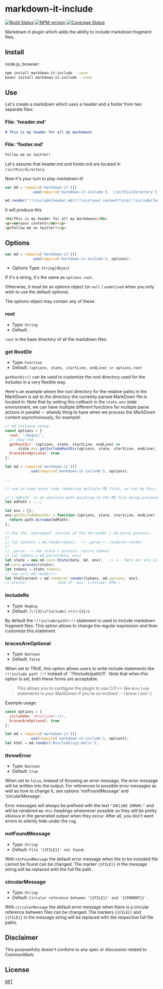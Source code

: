 # markdown-it-include

[![Build Status](https://img.shields.io/travis/GerHobbelt/markdown-it-include/master.svg?style=flat)](https://travis-ci.org/GerHobbelt/markdown-it-include)
[![NPM version](https://img.shields.io/npm/v/@gerhobbelt/markdown-it-include.svg?style=flat)](https://www.npmjs.org/package/@gerhobbelt/markdown-it-include)
[![Coverage Status](https://img.shields.io/coveralls/GerHobbelt/markdown-it-include/master.svg?style=flat)](https://coveralls.io/r/GerHobbelt/markdown-it-include?branch=master)

Markdown-it plugin which adds the ability to include markdown fragment files.

## Install

node.js, browser:

```bash
npm install markdown-it-include --save
bower install markdown-it-include --save
```

## Use

Let's create a markdown which uses a header and a footer from two separate files:

### File: '**header.md**'

```markdown
# This is my header for all my markdowns
```

### File: '**footer.md**'

```markdown
Follow me on twitter!
```

Let's assume that header.md and footer.md are located in `/in/this/directory`.

Now it's your turn to play markdown-it!

```js
var md = require('markdown-it')()
            .use(require('markdown-it-include'), '/in/this/directory');

md.render('!!!include(header.md)!!!\n\n*your content*\n\n!!!include(footer.md)!!!');
```

It will produce this

```html
<h1>This is my header for all my markdowns</h1>
<p><em>your content</em></p>
<p>Follow me on twitter!</p>
```

## Options

```js
var md = require('markdown-it')()
            .use(require('markdown-it-include'), options);
```

* Options Type: `String|Object`

If it's a string, it's the same as `options.root`.

Otherwise, it must be an options object (or `null` / `undefined` when you only wish to use the default options).

The options object may contain any of these:

### root

* Type: `String`
* Default: `.`

`root` is the base directory of all the markdown files.

### get RootDir

* Type: `Function`
* Default: `(options, state, startLine, endLine) => options.root`

`getRootDir()` can be used to customize the root directory used for the includes in a very flexible way.

Here's an example where the root directory for the relative paths in the MarkDown is set to the directory the currently parsed MarkDown file is located in. Note that by setting this callback in the `state.env` state environment, we can have multiple different functions for multiple parse actions in parallel -- ahandy thing to have when we process the MarkDown content asynchronously, for example!

```js
// md instance setup:
const options = {
  root: '/bogus/',
  // show the 
  getRootDir: (options, state, startLine, endLine) =>
      state.env.getIncludeRootDir(options, state, startLine, endLine),
  bracesAreOptional: true
};

let md = require('markdown-it')()
           .use(require('markdown-it-include'), options);

...

// now in some async code rendering multiple MD files, we can do this:

// (`mdPath` is an absolute path pointing to the MD file being processed)
let mdPath = ...;

let env = {};
env.getIncludeRootDir = function (options, state, startLine, endLine) {
  return path.dirname(mdPath);
};

// Use the 'unwrapped' version of the md.render / md.parse process:
//
// let content = md.render(data); --> .parse + .renderer.render
//
// .parse --> new state + process: return tokens
// let tokens = md.parse(data, env)
let state = new md.core.State(data, md, env);   // <-- here our env is injected into state!
md.core.process(state);
let tokens = state.tokens;
// now call md.render():
let htmlContent = md.renderer.render(tokens, md.options, env);
// presto!              (End of `env` lifetime, BTW.)
```

### includeRe

* Type: `RegExp`
* Default: `/\!{3}\s*include(.+?)\!{3}/i`

By default the `!!!include(path)!!!` statement is used to include markdown fragment files. This option allows to change the regular expression and then customize this statement.

### bracesAreOptional

* Type: `Boolean`
* Default: `false`

When set to TRUE, this option allows users to write include statements like `!!!include path !!!` instead of ``!!!include(path)!!!`. Note that when this option is set, both these forms are acceptable.

> This allows you to configure the plugin to use C/C++ like `#include` statements in your MarkDown if you're so inclined -- I know I am! :)

Example usage:

```js
const options = {
  includeRe: /#include(.+)/,
  bracesAreOptional: true
};

let md = require('markdown-it')()
           .use(require('markdown-it-include'), options);
let html = md.render('#include(xyz.md)\n');
```

### throwError

* Type: `Boolean`
* Default: `true`

When set to `false`, instead of throwing an error message, the error message will be written into the output. For references to possible error messages as well as how to change it, see options 'notFoundMessage' and 'circularMessage'.

Error messages will always be prefixed with the text `"INCLUDE ERROR:"` and will be rendered as `<h1>` headings wheenever possible so they will be pretty obvious in the generated output when they occur. After all, you don't want errors to silently hide under the rug.

### notFoundMessage

* Type: `String`
* Default: `File '{{FILE}}' not found.`

With `notFoundMessage` the default error message when the to be included file cannot be found can be changed. The marker `{{FILE}}` in the message string will be replaced with the full file path.

### circularMessage

* Type: `String`
* Default: `Circular reference between '{{FILE}}' and '{{PARENT}}'.`

With `circularMessage` the default error message when there is a circular reference between files can be changed. The markers `{{FILE}}` and `{{FILE}}` in the message string will be replaced with the respective full file paths.


## Disclaimer

This purposefully doesn't conform to any spec or discussion related to CommonMark.

## License

[MIT](https://github.com/camelaissani/markdown-it-include/LICENSE)
